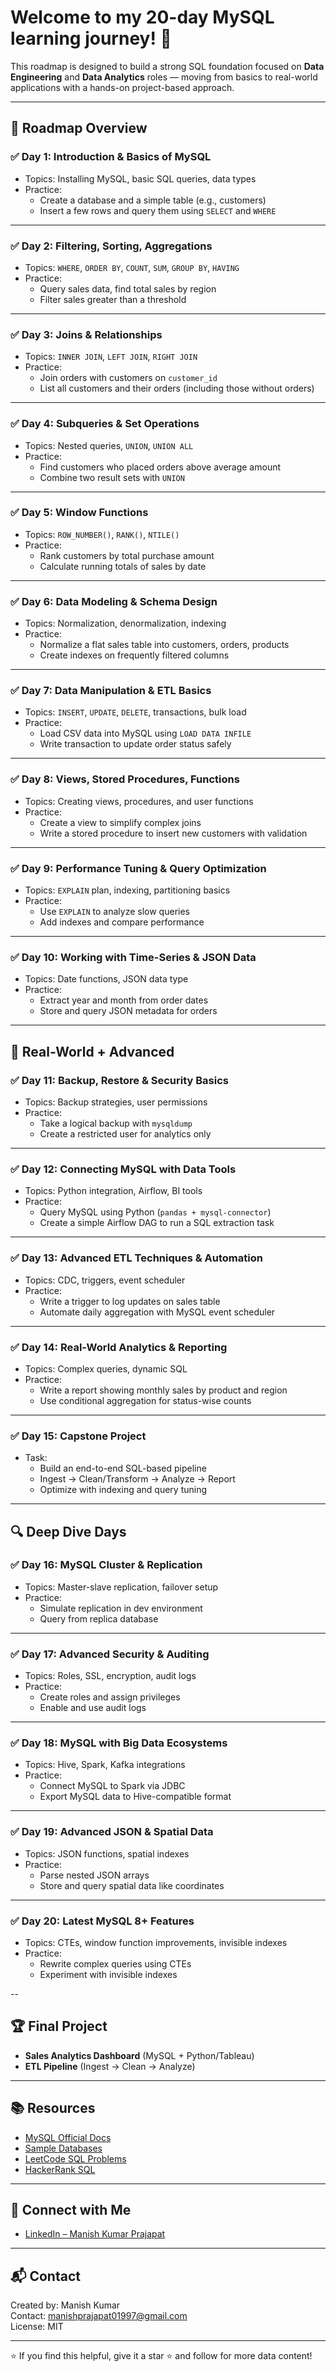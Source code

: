 # Welcome to my 20-day MySQL learning journey! 🚀  
This roadmap is designed to build a strong SQL foundation focused on **Data Engineering** and **Data Analytics** roles — moving from basics to real-world applications with a hands-on project-based approach.

---

## 📅 Roadmap Overview

### ✅ **Day 1: Introduction & Basics of MySQL**
- Topics: Installing MySQL, basic SQL queries, data types  
- Practice:
  - Create a database and a simple table (e.g., customers)
  - Insert a few rows and query them using `SELECT` and `WHERE`

---

### ✅ **Day 2: Filtering, Sorting, Aggregations**
- Topics: `WHERE`, `ORDER BY`, `COUNT`, `SUM`, `GROUP BY`, `HAVING`  
- Practice:
  - Query sales data, find total sales by region
  - Filter sales greater than a threshold

---

### ✅ **Day 3: Joins & Relationships**
- Topics: `INNER JOIN`, `LEFT JOIN`, `RIGHT JOIN`  
- Practice:
  - Join orders with customers on `customer_id`
  - List all customers and their orders (including those without orders)

---

### ✅ **Day 4: Subqueries & Set Operations**
- Topics: Nested queries, `UNION`, `UNION ALL`  
- Practice:
  - Find customers who placed orders above average amount
  - Combine two result sets with `UNION`

---

### ✅ **Day 5: Window Functions**
- Topics: `ROW_NUMBER()`, `RANK()`, `NTILE()`  
- Practice:
  - Rank customers by total purchase amount
  - Calculate running totals of sales by date

---

### ✅ **Day 6: Data Modeling & Schema Design**
- Topics: Normalization, denormalization, indexing  
- Practice:
  - Normalize a flat sales table into customers, orders, products
  - Create indexes on frequently filtered columns

---

### ✅ **Day 7: Data Manipulation & ETL Basics**
- Topics: `INSERT`, `UPDATE`, `DELETE`, transactions, bulk load  
- Practice:
  - Load CSV data into MySQL using `LOAD DATA INFILE`
  - Write transaction to update order status safely

---

### ✅ **Day 8: Views, Stored Procedures, Functions**
- Topics: Creating views, procedures, and user functions  
- Practice:
  - Create a view to simplify complex joins
  - Write a stored procedure to insert new customers with validation

---

### ✅ **Day 9: Performance Tuning & Query Optimization**
- Topics: `EXPLAIN` plan, indexing, partitioning basics  
- Practice:
  - Use `EXPLAIN` to analyze slow queries
  - Add indexes and compare performance

---

### ✅ **Day 10: Working with Time-Series & JSON Data**
- Topics: Date functions, JSON data type  
- Practice:
  - Extract year and month from order dates
  - Store and query JSON metadata for orders

---

## 🔄 Real-World + Advanced

### ✅ **Day 11: Backup, Restore & Security Basics**
- Topics: Backup strategies, user permissions  
- Practice:
  - Take a logical backup with `mysqldump`
  - Create a restricted user for analytics only

---

### ✅ **Day 12: Connecting MySQL with Data Tools**
- Topics: Python integration, Airflow, BI tools  
- Practice:
  - Query MySQL using Python (`pandas + mysql-connector`)
  - Create a simple Airflow DAG to run a SQL extraction task

---

### ✅ **Day 13: Advanced ETL Techniques & Automation**
- Topics: CDC, triggers, event scheduler  
- Practice:
  - Write a trigger to log updates on sales table
  - Automate daily aggregation with MySQL event scheduler

---

### ✅ **Day 14: Real-World Analytics & Reporting**
- Topics: Complex queries, dynamic SQL  
- Practice:
  - Write a report showing monthly sales by product and region
  - Use conditional aggregation for status-wise counts

---

### ✅ **Day 15: Capstone Project**
- Task:
  - Build an end-to-end SQL-based pipeline
  - Ingest → Clean/Transform → Analyze → Report
  - Optimize with indexing and query tuning

---

## 🔍 Deep Dive Days

### ✅ **Day 16: MySQL Cluster & Replication**
- Topics: Master-slave replication, failover setup  
- Practice:
  - Simulate replication in dev environment
  - Query from replica database

---

### ✅ **Day 17: Advanced Security & Auditing**
- Topics: Roles, SSL, encryption, audit logs  
- Practice:
  - Create roles and assign privileges
  - Enable and use audit logs

---

### ✅ **Day 18: MySQL with Big Data Ecosystems**
- Topics: Hive, Spark, Kafka integrations  
- Practice:
  - Connect MySQL to Spark via JDBC
  - Export MySQL data to Hive-compatible format

---

### ✅ **Day 19: Advanced JSON & Spatial Data**
- Topics: JSON functions, spatial indexes  
- Practice:
  - Parse nested JSON arrays
  - Store and query spatial data like coordinates

---

### ✅ **Day 20: Latest MySQL 8+ Features**
- Topics: CTEs, window function improvements, invisible indexes  
- Practice:
  - Rewrite complex queries using CTEs
  - Experiment with invisible indexes

--

## 🏆 **Final Project**  
- **Sales Analytics Dashboard** (MySQL + Python/Tableau)  
- **ETL Pipeline** (Ingest → Clean → Analyze)  

---

## 📚 **Resources**  
- [MySQL Official Docs](https://dev.mysql.com/doc/)  
- [Sample Databases](https://dev.mysql.com/doc/index-other.html)  
- [LeetCode SQL Problems](https://leetcode.com/problemset/database/)  
- [HackerRank SQL](https://www.hackerrank.com/domains/sql)  

---



 

## 🤝 Connect with Me

- [LinkedIn – Manish Kumar Prajapat](https://www.linkedin.com/in/manish-kumar-prajapat-248757282)

---

## 📬 Contact
Created by: Manish Kumar  
Contact: manishprajapat01997@gmail.com  
License: MIT

---

⭐ If you find this helpful, give it a star ⭐ and follow for more data content!


